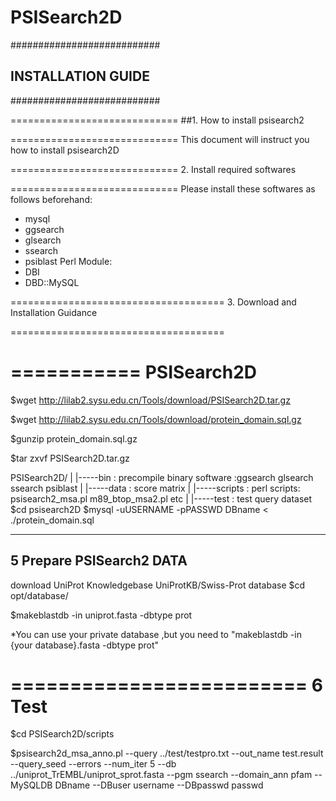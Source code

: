 # PSISearch2D
\###########################  

##   INSTALLATION GUIDE  ##  

\###########################

=============================
##1. How to install psisearch2  

=============================
This document will instruct you how to install psisearch2D

=============================
2. Install required softwares  

=============================
Please install these softwares as follows beforehand:
* mysql
* ggsearch
* glsearch
* ssearch
* psiblast
Perl Module:
* DBI
* DBD::MySQL

=====================================
3. Download and Installation Guidance  

=====================================  

===========
PSISearch2D
===========
$wget http://lilab2.sysu.edu.cn/Tools/download/PSISearch2D.tar.gz  

$wget http://lilab2.sysu.edu.cn/Tools/download/protein_domain.sql.gz  

$gunzip protein_domain.sql.gz  

$tar zxvf PSISearch2D.tar.gz  

PSISearch2D/
     |
     |-----bin : precompile binary software :ggsearch glsearch ssearch psiblast
     |
     |-----data : score matrix 
     |
     |-----scripts : perl scripts: psisearch2_msa.pl m89_btop_msa2.pl etc
     |
     |-----test : test query dataset
 $cd psisearch2D
 $mysql -uUSERNAME -pPASSWD DBname < ./protein_domain.sql

------------------------
5 Prepare PSISearch2 DATA
------------------------
download UniProt Knowledgebase UniProtKB/Swiss-Prot database
$cd opt/database/  

$makeblastdb -in uniprot.fasta -dbtype prot 

 
*You can use your private database ,but you need to "makeblastdb -in {your database}.fasta -dbtype prot"
 

=========================
6 Test
=========================
$cd PSISearch2D/scripts  

$psisearch2d_msa_anno.pl --query ../test/testpro.txt --out_name test.result --query_seed --errors --num_iter 5 --db ../uniprot_TrEMBL/uniprot_sprot.fasta --pgm ssearch --domain_ann pfam --MySQLDB DBname --DBuser username --DBpasswd passwd
